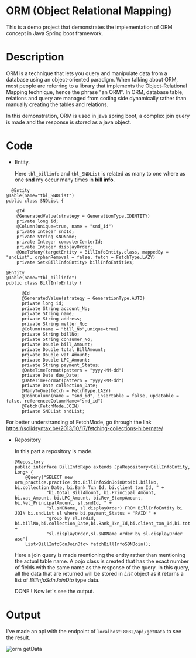 # ORM (Object Relational Mapping)
This is a demo project that demonstrates the implementation of ORM concept in Java Spring boot framework.
# Description
ORM is a technique that lets you query and manipulate data from a database using an object-oriented paradigm. When talking about ORM, most people are referring to a library that implements the Object-Relational Mapping technique, hence the phrase "an ORM". In ORM, database table, relations and query are managed from coding side dynamically rather than manually creating the tables and relations. 

In this demonstration, ORM is used in java spring boot, a complex join query is made and the response is stored as a java object.
# Code
* Entity.

  Here `tbl_billinfo` and  `tbl_SNDList` is related as many to one where as one **snd** my occur many times in **bill info**.

```
  @Entity
@Table(name="tbl_SNDList")
public class SNDList {
	
	@Id
	@GeneratedValue(strategy = GenerationType.IDENTITY)
	private long id;
	@Column(unique=true, name = "snd_id")
	private Integer sndId;
	private String sNDName;
	private Integer computerCenterId;
	private Integer displayOrder;
	@OneToMany(targetEntity = BillInfoEntity.class, mappedBy = "sndList", orphanRemoval = false, fetch = FetchType.LAZY)
	private Set<BillInfoEntity> billInfoEntities;
```
```
@Entity
@Table(name="tbl_billinfo")
public class BillInfoEntity {

	  @Id
	  @GeneratedValue(strategy = GenerationType.AUTO)
	  private long id;
	  private String account_No;
	  private String name;
	  private String address;
	  private String metter_No;
	  @Column(name = "bill_No",unique=true) 	  
	  private String billNo;
	  private String consumer_No;
	  private Double bill_Amount;
	  private Double total_BillAmount;
	  private Double vat_Amount;
	  private Double LPC_Amount;
	  private String payment_Status;
	  @DateTimeFormat(pattern = "yyyy-MM-dd")
	  private Date due_Date;
	  @DateTimeFormat(pattern = "yyyy-MM-dd")
	  private Date collection_Date;
	  @ManyToOne(fetch = FetchType.LAZY)
	  @JoinColumn(name = "snd_id", insertable = false, updatable = false, referencedColumnName="snd_id")
	  @Fetch(FetchMode.JOIN)
	  private SNDList sndList;
```
For better understranding of FetchMode, go through the link
https://solidsyntax.be/2013/10/17/fetching-collections-hibernate/


* Repository

  In this part a repository is made.
  ```
  @Repository
  public interface BillInfoRepo extends JpaRepository<BillInfoEntity, Long> {
      @Query("SELECT new orm_practice.practice.dto.BillInfoSdnJoinDto(bi.billNo, bi.collection_Date, bi.Bank_Txn_Id, bi.client_txn_Id, " +
              "bi.total_BillAmount, bi.Principal_Amount, bi.vat_Amount, bi.LPC_Amount, bi.Rev_StampAmount, bi.Net_PrincipalAmount, sl.sndId, " +
              "sl.sNDName, sl.displayOrder) FROM BillInfoEntity bi JOIN bi.sndList sl where bi.payment_Status = 'PAID'" +
              "group by sl.sndId, bi.billNo,bi.collection_Date,bi.Bank_Txn_Id,bi.client_txn_Id,bi.total_BillAmount,bi.Principal_Amount," +
              "sl.displayOrder,sl.sNDName order by sl.displayOrder asc")
      List<BillInfoSdnJoinDto> fetchBillInfoSDNJoin();
  ```
  Here a join query is made mentioning the entity rather than mentioning the actual table name. A pojo class is created that has the exact number of fields with the same name as the response of the query. In this query, all the data that are returned will be stored in *List<BillInfoSdnJoinDto>* object as it returns a list of *BillInfoSdnJoinDto* type data.

  DONE ! 
  Now let's see the output.
  
# Output
  I've made an api with the endpoint of `localhost:8082/api/getData` to see the result.
  
  ![orm getData](https://user-images.githubusercontent.com/30841228/148640067-0f012147-a9a2-4ade-9521-8089d11bf166.JPG)
